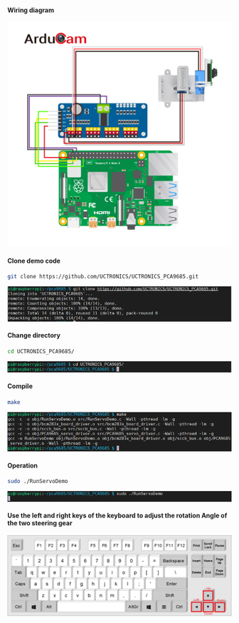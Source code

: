 #### Wiring diagram
![](https://github.com/ArducamSupport/PCA9685/blob/master/pictures/0.jpg)

#### Clone demo code
```bash
git clone https://github.com/UCTRONICS/UCTRONICS_PCA9685.git
```
![](https://github.com/ArducamSupport/PCA9685/blob/master/pictures/1.png)

#### Change directory
```bash
cd UCTRONICS_PCA9685/
```
![](https://github.com/ArducamSupport/PCA9685/blob/master/pictures/2.png)

#### Compile
```bash
make
```
![](https://github.com/ArducamSupport/PCA9685/blob/master/pictures/3.png)


#### Operation
```bash
sudo ./RunServoDemo
```
![](https://github.com/ArducamSupport/PCA9685/blob/master/pictures/4.png)

#### Use the left and right keys of the keyboard to adjust the rotation Angle of the two steering gear
![](https://github.com/ArducamSupport/PCA9685/blob/master/pictures/5.png)

